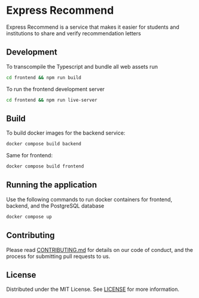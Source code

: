 # Express Recommend
Express Recommend is a service that makes it easier for students and institutions to share and verify recommendation letters
## Development
To transcompile the Typescript and bundle all web assets run
```bash
cd frontend && npm run build
```
To run the frontend development server
```bash
cd frontend && npm run live-server
```

## Build
To build docker images for the backend service:
```bash
docker compose build backend
```
Same for frontend:
```bash
docker compose build frontend
```

## Running the application
Use the following commands to run
docker containers for frontend, 
backend, and the PostgreSQL database
```bash
docker compose up
```

## Contributing
Please read [CONTRIBUTING.md](CONTRIBUTING.md) for details on our code of conduct, and the process for submitting pull requests to us.

## License
Distributed under the MIT License. See [LICENSE](LICENSE) for more information.
